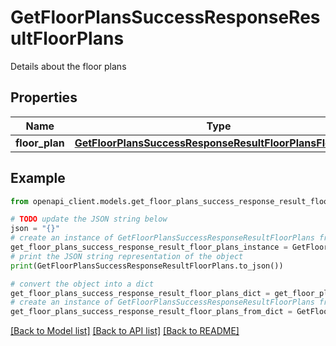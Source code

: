 # GetFloorPlansSuccessResponseResultFloorPlans

Details about the floor plans

## Properties

Name | Type | Description | Notes
------------ | ------------- | ------------- | -------------
**floor_plan** | [**GetFloorPlansSuccessResponseResultFloorPlansFloorPlan**](GetFloorPlansSuccessResponseResultFloorPlansFloorPlan.md) |  | [optional] 

## Example

```python
from openapi_client.models.get_floor_plans_success_response_result_floor_plans import GetFloorPlansSuccessResponseResultFloorPlans

# TODO update the JSON string below
json = "{}"
# create an instance of GetFloorPlansSuccessResponseResultFloorPlans from a JSON string
get_floor_plans_success_response_result_floor_plans_instance = GetFloorPlansSuccessResponseResultFloorPlans.from_json(json)
# print the JSON string representation of the object
print(GetFloorPlansSuccessResponseResultFloorPlans.to_json())

# convert the object into a dict
get_floor_plans_success_response_result_floor_plans_dict = get_floor_plans_success_response_result_floor_plans_instance.to_dict()
# create an instance of GetFloorPlansSuccessResponseResultFloorPlans from a dict
get_floor_plans_success_response_result_floor_plans_from_dict = GetFloorPlansSuccessResponseResultFloorPlans.from_dict(get_floor_plans_success_response_result_floor_plans_dict)
```
[[Back to Model list]](../README.md#documentation-for-models) [[Back to API list]](../README.md#documentation-for-api-endpoints) [[Back to README]](../README.md)


